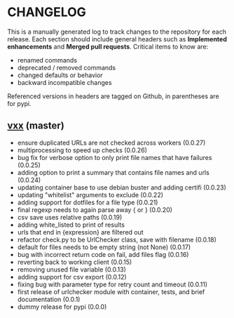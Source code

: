# CHANGELOG

This is a manually generated log to track changes to the repository for each release. 
Each section should include general headers such as **Implemented enhancements** 
and **Merged pull requests**. Critical items to know are:

 - renamed commands
 - deprecated / removed commands
 - changed defaults or behavior
 - backward incompatible changes

Referenced versions in headers are tagged on Github, in parentheses are for pypi.

## [vxx](https://github.com/urlstechie/urlschecker-python/tree/master) (master)
 - ensure duplicated URLs are not checked across workers (0.0.27)
 - multiprocessing to speed up checks (0.0.26)
 - bug fix for verbose option to only print file names that have failures (0.0.25)
 - adding option to print a summary that contains file names and urls (0.0.24)
 - updating container base to use debian buster and adding certifi (0.0.23)
 - updating "whitelist" arguments to exclude (0.0.22)
 - adding support for dotfiles for a file type (0.0.21)
 - final regexp needs to again parse away { or } (0.0.20)
 - csv save uses relative paths (0.0.19)
 - adding white_listed to print of results
 - urls that end in {expression} are filtered out
 - refactor check.py to be UrlChecker class, save with filename (0.0.18)
 - default for files needs to be empty string (not None) (0.0.17)
 - bug with incorrect return code on fail, add files flag (0.0.16)
 - reverting back to working client (0.0.15)
 - removing unused file variable (0.0.13)
 - adding support for csv export (0.0.12)
 - fixing bug with parameter type for retry count and timeout (0.0.11)
 - first release of urlchecker module with container, tests, and brief documentation (0.0.1)
 - dummy release for pypi (0.0.0)
